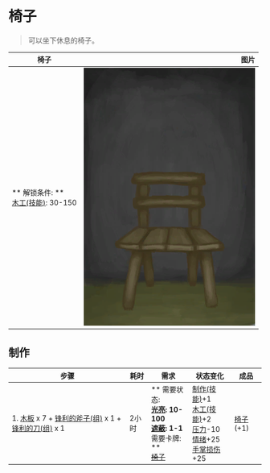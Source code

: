 # 椅子  
> 可以坐下休息的椅子。  
  
  椅子  |   图片   
 ----  |  ----:   
 ** 解锁条件: **<br>[木工(技能)](Skill_Woodworking.md): 30-150  |  ![](Sprite/Chair.png)   
  
## 制作  
步骤  |  耗时  |  需求  |  状态变化  |  成品  
----  |  ----  |  ----  |  ----  |  ----  
1. [木板](Plank.md) x 7 + [锋利的斧子(组)](GpTag_AxeAdv.md) x 1 + [锋利的刀(组)](GpTag_CutterAdv.md) x 1  |  2小时  |  ** 需要状态: **<br>[光亮](Light.md): 10-100<br>[遮蔽](Sheltered.md): 1-1<br>** 需要卡牌: **<br>~~[椅子](ChairPlaced.md)~~  |  [制作(技能)](Skill_Crafting.md)+1<br>[木工(技能)](Skill_Woodworking.md)+2<br>[压力](Stress.md)-10<br>[情绪](Morale.md)+25<br>[手掌损伤](HandDamage.md)+25  |  [椅子](ChairPlaced.md)(+1)  
